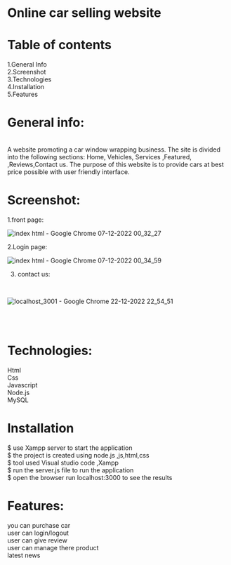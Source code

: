 # Online car selling website
# Table of contents
1.General Info<br> 
2.Screenshot <br>
3.Technologies <br>
4.Installation <br>
5.Features<br>

# General info:
<br>
A website promoting a car window wrapping business. The site is divided into the following sections: Home, Vehicles, Services ,Featured, ,Reviews,Contact us. The purpose of this website is to provide cars at best price possible with user friendly interface.

# Screenshot:
 
1.front page:
<br>

![index html - Google Chrome 07-12-2022 00_32_27](https://user-images.githubusercontent.com/119338737/206000152-880767f1-1b5c-4dae-986d-358b8bdb15e7.png)

2.Login page:
<br>

![index html - Google Chrome 07-12-2022 00_34_59](https://user-images.githubusercontent.com/119338737/206000363-1b2caf65-9422-4f67-9955-0681658f2ec5.png)

3. contact us:
<br>

![localhost_3001 - Google Chrome 22-12-2022 22_54_51](https://user-images.githubusercontent.com/119338737/209203845-38f6fe2c-44c1-4df1-8072-eb15ad2e675f.png)



<br><br>
# Technologies:

Html <br>
Css <br>
Javascript <br>
Node.js <br>
MySQL <br>

# Installation

$ use Xampp server to start the application <br>
$ the project is created using node.js ,js,html,css <br>
$ tool used Visual studio code ,Xampp <br>
$ run the server.js file to run the application <br>
$ open the browser run localhost:3000 to see the results<br>

# Features:

you can purchase car <br>
user can login/logout <br>
user can give review <br>
user can manage there product <br>
latest news <br>

